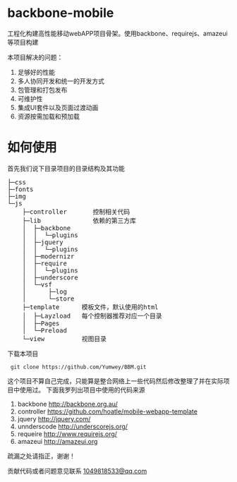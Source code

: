 
# backbone-mobile
 工程化构建高性能移动webAPP项目骨架。使用backbone、requirejs、amazeui等项目构建
 
 本项目解决的问题： 

1.   足够好的性能
2.   多人协同开发和统一的开发方式
3.   包管理和打包发布
4.   可维护性
5.   集成UI套件以及页面过渡动画
6.   资源按需加载和预加载

# 如何使用

首先我们说下目录项目的目录结构及其功能
<pre>
├─css
├─fonts
├─img
└─js
    ├─controller       控制相关代码
    ├─lib              依赖的第三方库
    │  ├─backbone
    │  │  └─plugins
    │  ├─jquery
    │  │  └─plugins
    │  ├─modernizr
    │  ├─require
    │  │  └─plugins
    │  ├─underscore
    │  └─vsf
    │      ├─log
    │      └─store
    ├─template      模板文件，默认使用的html
    │  ├─Layzload   每个控制器推荐对应一个目录
    │  ├─Pages
    │  └─Preload
    └─view          视图目录
</pre>

 下载本项目
 
     git clone https://github.com/Yumwey/BBM.git


 这个项目不算自己完成，只能算是整合网络上一些代码然后修改整理了并在实际项目中使用过。
 下面我罗列出项目中使用的代码来源
 
 
 1.  backbone http://backbone.org.au/
 2.  controller https://github.com/hoatle/mobile-webapp-template
 3.  jquery http://jquery.com/
 4.  unnderscode http://underscorejs.org/
 5.  requeire http://www.requirejs.org/ 
 6.  amazeui  http://amazeui.org

 疏漏之处请指正，谢谢！
 
 贡献代码或者问题意见联系 1049818533@qq.com
